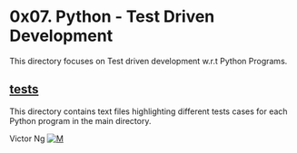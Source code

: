 # 0x07. Python - Test Driven Development
This directory focuses on Test driven development w.r.t Python Programs.

## [tests](./tests)
This directory contains text files highlighting different tests cases for each Python program in the main directory.

Victor Ng [![M](https://upload.wikimedia.org/wikipedia/fr/thumb/c/c8/Twitter_Bird.svg/30px-Twitter_Bird.svg.png)](https://twitter.com/vikkybass1)
